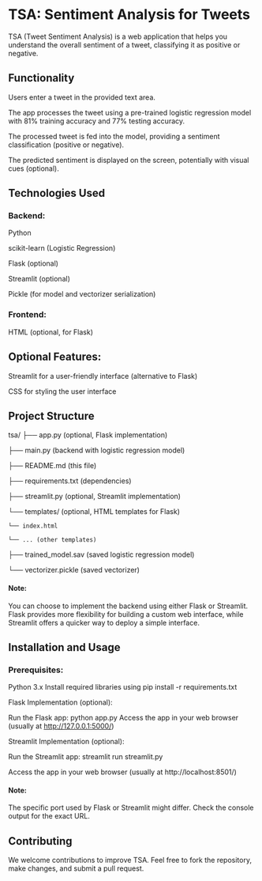 # TSA: Sentiment Analysis for Tweets
TSA (Tweet Sentiment Analysis) is a web application that helps you understand the overall sentiment of a tweet, classifying it as positive or negative.

## Functionality
Users enter a tweet in the provided text area.

The app processes the tweet using a pre-trained logistic regression model with 81% training accuracy and 77% testing accuracy.

The processed tweet is fed into the model, providing a sentiment classification (positive or negative).

The predicted sentiment is displayed on the screen, potentially with visual cues (optional).

## Technologies Used
### Backend:
Python

scikit-learn (Logistic Regression)

Flask (optional)

Streamlit (optional)

Pickle (for model and vectorizer serialization)

### Frontend:
HTML (optional, for Flask)

## Optional Features:
Streamlit for a user-friendly interface (alternative to Flask)

CSS for styling the user interface

## Project Structure
tsa/
├── app.py (optional, Flask implementation)

├── main.py (backend with logistic regression model)

├── README.md (this file)

├── requirements.txt (dependencies)

├── streamlit.py (optional, Streamlit implementation)

└── templates/ (optional, HTML templates for Flask)

    └── index.html
    
    └── ... (other templates)
    
├── trained_model.sav (saved logistic regression model)

└── vectorizer.pickle (saved vectorizer)


#### Note: 
You can choose to implement the backend using either Flask or Streamlit. Flask provides more flexibility for building a custom web interface, while Streamlit offers a quicker way to deploy a simple interface.

## Installation and Usage
### Prerequisites:

Python 3.x
Install required libraries using pip install -r requirements.txt

Flask Implementation (optional):

Run the Flask app: python app.py
Access the app in your web browser (usually at http://127.0.0.1:5000/)

Streamlit Implementation (optional):

Run the Streamlit app: streamlit run streamlit.py

Access the app in your web browser (usually at http://localhost:8501/)

#### Note:

The specific port used by Flask or Streamlit might differ. Check the console output for the exact URL.

## Contributing
We welcome contributions to improve TSA. Feel free to fork the repository, make changes, and submit a pull request.
